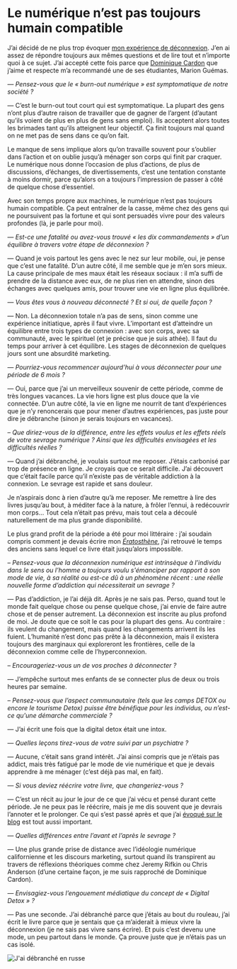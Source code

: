 # Le numérique n’est pas toujours humain compatible

J’ai décidé de ne plus trop évoquer [mon expérience de déconnexion](https://tcrouzet.com/tag/jai-debranche/). J’en ai assez de répondre toujours aux mêmes questions et de lire tout et n’importe quoi à ce sujet. J’ai accepté cette fois parce que [Dominique Cardon](https://fr.wikipedia.org/wiki/Dominique_Cardon) que j’aime et respecte m’a recommandé une de ses étudiantes, Marion Guémas.<span id="more-43850"></span>

*— Pensez-vous que le « burn-out numérique » est symptomatique de notre société ?*

— C’est le burn-out tout court qui est symptomatique. La plupart des gens n’ont plus d’autre raison de travailler que de gagner de l’argent (d’autant qu’ils voient de plus en plus de gens sans emploi). Ils acceptent alors toutes les brimades tant qu’ils atteignent leur objectif. Ça finit toujours mal quand on ne met pas de sens dans ce qu’on fait.

Le manque de sens implique alors qu’on travaille souvent pour s’oublier dans l’action et on oublie jusqu’à ménager son corps qui finit par craquer. Le numérique nous donne l’occasion de plus d’actions, de plus de discussions, d’échanges, de divertissements, c’est une tentation constante à moins dormir, parce qu’alors on a toujours l’impression de passer à côté de quelque chose d’essentiel.

Avec son temps propre aux machines, le numérique n’est pas toujours humain compatible. Ça peut entraîner de la casse, même chez des gens qui ne poursuivent pas la fortune et qui sont persuadés vivre pour des valeurs profondes (là, je parle pour moi).

*— Est-ce une fatalité ou avez-vous trouvé « les dix commandements » d’un équilibre à travers votre étape de déconnexion ?*

— Quand je vois partout les gens avec le nez sur leur mobile, oui, je pense que c’est une fatalité. D’un autre côté, il me semble que je m’en sors mieux. La cause principale de mes maux était les réseaux sociaux : il m’a suffi de prendre de la distance avec eux, de ne plus rien en attendre, sinon des échanges avec quelques amis, pour trouver une vie en ligne plus équilibrée.

*— Vous êtes vous à nouveau déconnecté ? Et si oui, de quelle façon ?*

— Non. La déconnexion totale n’a pas de sens, sinon comme une expérience initiatique, après il faut vivre. L’important est d’atteindre un équilibre entre trois types de connexion : avec son corps, avec sa communauté, avec le spirituel (et je précise que je suis athée). Il faut du temps pour arriver à cet équilibre. Les stages de déconnexion de quelques jours sont une absurdité marketing.

*— Pourriez-vous recommencer aujourd’hui à vous déconnecter pour une période de 6 mois ?*

— Oui, parce que j’ai un merveilleux souvenir de cette période, comme de très longues vacances. La vie hors ligne est plus douce que la vie connectée. D’un autre côté, la vie en ligne me nourrit de tant d’expériences que je n’y renoncerais que pour mener d’autres expériences, pas juste pour dire je débranche (sinon je serais toujours en vacances).

*– Que diriez-vous de la différence, entre les effets voulus et les effets réels de votre sevrage numérique ? Ainsi que les difficultés envisagées et les difficultés réelles ?*

— Quand j’ai débranché, je voulais surtout me reposer. J’étais carbonisé par trop de présence en ligne. Je croyais que ce serait difficile. J’ai découvert que c’était facile parce qu’il n’existe pas de véritable addiction à la connexion. Le sevrage est rapide et sans douleur.

Je n’aspirais donc à rien d’autre qu’à me reposer. Me remettre à lire des livres jusqu’au bout, à méditer face à la nature, à frôler l’ennui, à redécouvrir mon corps… Tout cela n’était pas prévu, mais tout cela a découlé naturellement de ma plus grande disponibilité.

Le plus grand profit de la période a été pour moi littéraire : j’ai soudain compris comment je devais écrire mon [*Ératosthène*](https://tcrouzet.com/eratosthene/), j’ai retrouvé le temps des anciens sans lequel ce livre était jusqu’alors impossible.

*– Pensez-vous que la déconnexion numérique est intrinsèque à l’individu dans le sens ou l’homme a toujours voulu s'émanciper par rapport à son mode de vie, à sa réalité ou est-ce dû à un phénomène récent : une réelle nouvelle forme d’addiction qui nécessiterait un sevrage ?*

— Pas d’addiction, je l’ai déjà dit. Après je ne sais pas. Perso, quand tout le monde fait quelque chose ou pense quelque chose, j’ai envie de faire autre chose et de penser autrement. La déconnexion est inscrite au plus profond de moi. Je doute que ce soit le cas pour la plupart des gens. Au contraire : ils veulent du changement, mais quand les changements arrivent ils les fuient. L’humanité n’est donc pas prête à la déconnexion, mais il existera toujours des marginaux qui exploreront les frontières, celle de la déconnexion comme celle de l’hyperconnexion.

*– Encourageriez-vous un de vos proches à déconnecter ?*

— J’empêche surtout mes enfants de se connecter plus de deux ou trois heures par semaine.

*– Pensez-vous que l’aspect communautaire (tels que les camps DETOX ou encore le tourisme Detox) puisse être bénéfique pour les individus, ou n’est-ce qu'une démarche commerciale ?*

— J’ai écrit une fois que la digital detox était une intox.

*— Quelles leçons tirez-vous de votre suivi par un psychiatre ?*

— Aucune, c’était sans grand intérêt. J’ai ainsi compris que je n’étais pas addict, mais très fatigué par le mode de vie numérique et que je devais apprendre à me ménager (c’est déjà pas mal, en fait).

*— Si vous deviez réécrire votre livre, que changeriez-vous ?*

— C’est un récit au jour le jour de ce que j’ai vécu et pensé durant cette période. Je ne peux pas le réécrire, mais je me dis souvent que je devrais l’annoter et le prolonger. Ce qui s’est passé après et que j’ai [évoqué sur le blog](https://tcrouzet.com/tag/jai-debranche/) est tout aussi important.

*— Quelles différences entre l’avant et l’après le sevrage ?*

— Une plus grande prise de distance avec l’idéologie numérique californienne et les discours marketing, surtout quand ils transpirent au travers de réflexions théoriques comme chez Jeremy Rifkin ou Chris Anderson (d’une certaine façon, je me suis rapproché de Dominique Cardon).

*— Envisagiez-vous l’engouement médiatique du concept de « Digital Detox » ?*

— Pas une seconde. J’ai débranché parce que j’étais au bout du rouleau, j’ai écrit le livre parce que je sentais que ça m’aiderait à mieux vivre la déconnexion (je ne sais pas vivre sans écrire). Et puis c’est devenu une mode, un peu partout dans le monde. Ça prouve juste que je n’étais pas un cas isolé.

![J'ai débranché en russe](https://tcrouzet.com/images_tc/2016/04/unplug-ru.jpg)